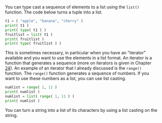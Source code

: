 You can type cast a sequence of elements to a list using the `list()`
function. The code below turns a tuple into a list.

```python
t1 = ( "apple", "banana", "cherry" )
print( t1 )
print( type( t1 ) )
fruitlist = list( t1 )
print( fruitlist )
print( type( fruitlist ) )
```

This is sometimes necessary, in particular when you have an "iterator"
available and you want to use the elements in a list format. An iterator
is a function that generates a sequence (more on iterators is given in
Chapter
<a href="#ch:iteratorsandgenerators" data-reference-type="ref" data-reference="ch:iteratorsandgenerators">24</a>).
An example of an iterator that I already discussed is the `range()`
function. The `range()` function generates a sequence of numbers. If you
want to use these numbers as a list, you can use list casting.

```python
numlist = range( 1, 11 )
print( numlist )
numlist = list( range( 1, 11 ) )
print( numlist )
```

You can turn a string into a list of its characters by using a list
casting on the string.
